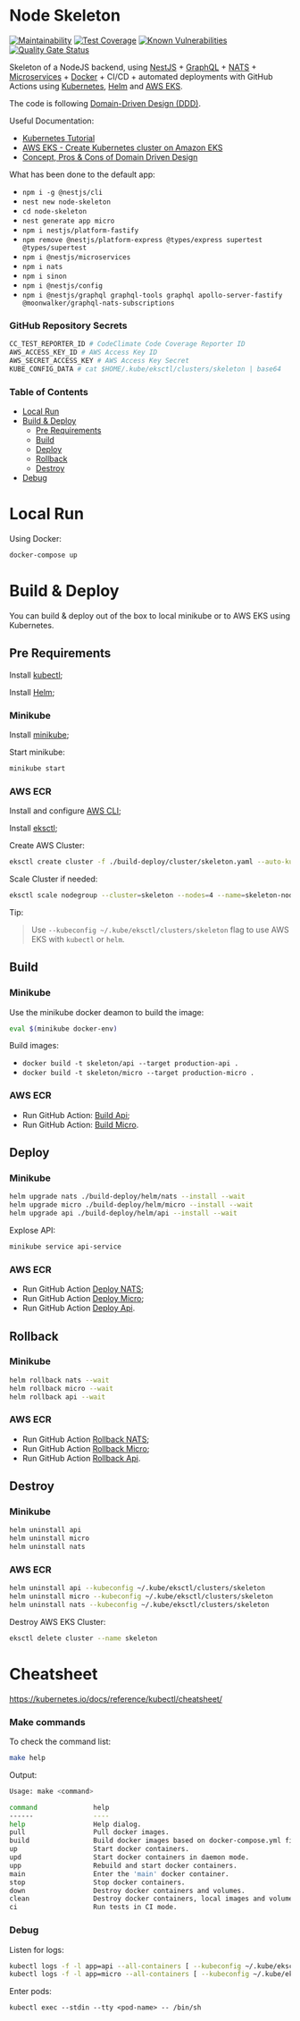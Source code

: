 # Node Skeleton

[![Maintainability](https://api.codeclimate.com/v1/badges/501d3320c5b7215676e3/maintainability)](https://codeclimate.com/github/greg-md/node-skeleton/maintainability)
[![Test Coverage](https://api.codeclimate.com/v1/badges/501d3320c5b7215676e3/test_coverage)](https://codeclimate.com/github/greg-md/node-skeleton/test_coverage)
[![Known Vulnerabilities](https://snyk.io/test/github/greg-md/node-skeleton/badge.svg?targetFile=package.json)](https://snyk.io/test/github/greg-md/node-skeleton?targetFile=package.json)
[![Quality Gate Status](https://sonarcloud.io/api/project_badges/measure?project=greg-md_node-skeleton&metric=alert_status)](https://sonarcloud.io/dashboard?id=greg-md_node-skeleton)

Skeleton of a NodeJS backend, using
[NestJS](https://nestjs.com/) +
[GraphQL](https://docs.nestjs.com/graphql/quick-start) +
[NATS](https://docs.nestjs.com/microservices/nats) +
[Microservices](https://docs.nestjs.com/microservices/basics) +
[Docker](https://www.docker.com/) +
CI/CD +
automated deployments with GitHub Actions using
[Kubernetes](https://kubernetes.io/),
[Helm](https://helm.sh/) and
[AWS EKS](https://aws.amazon.com/eks/).

The code is following [Domain-Driven Design (DDD)](https://thedomaindrivendesign.io/).

Useful Documentation:
- [Kubernetes Tutorial](https://youtu.be/X48VuDVv0do)
- [AWS EKS - Create Kubernetes cluster on Amazon EKS](https://youtu.be/p6xDCz00TxU)
- [Concept, Pros & Cons of Domain Driven Design](https://www.optimistikinfo.com/blogs/domain-driven-design)

What has been done to the default app:
- `npm i -g @nestjs/cli`
- `nest new node-skeleton`
- `cd node-skeleton`
- `nest generate app micro`
- `npm i nestjs/platform-fastify`
- `npm remove @nestjs/platform-express @types/express supertest @types/supertest`
- `npm i @nestjs/microservices`
- `npm i nats`
- `npm i sinon`
- `npm i @nestjs/config`
- `npm i @nestjs/graphql graphql-tools graphql apollo-server-fastify @moonwalker/graphql-nats-subscriptions`

### GitHub Repository Secrets

```sh
CC_TEST_REPORTER_ID # CodeClimate Code Coverage Reporter ID
AWS_ACCESS_KEY_ID # AWS Access Key ID
AWS_SECRET_ACCESS_KEY # AWS Access Key Secret
KUBE_CONFIG_DATA # cat $HOME/.kube/eksctl/clusters/skeleton | base64
```

### Table of Contents

- [Local Run](#local-run)
- [Build & Deploy](#build--deploy)
    - [Pre Requirements](#pre-requirements)
    - [Build](#build)
    - [Deploy](#deploy)
    - [Rollback](#rollback)
    - [Destroy](#destroy)
- [Debug](#debug)

# Local Run

Using Docker:
```sh
docker-compose up
```

# Build & Deploy

You can build & deploy out of the box to local minikube or to AWS EKS using Kubernetes.

## Pre Requirements

Install [kubectl](https://kubernetes.io/docs/tasks/tools/install-kubectl/);

Install [Helm](https://helm.sh/);

### Minikube

Install [minikube](https://minikube.sigs.k8s.io/docs/start/);

Start minikube:
```sh
minikube start
```

### AWS ECR

Install and configure [AWS CLI](https://aws.amazon.com/cli/);

Install [eksctl](https://eksctl.io/);

Create AWS Cluster:
```sh
eksctl create cluster -f ./build-deploy/cluster/skeleton.yaml --auto-kubeconfig
```

Scale Cluster if needed:
```sh
eksctl scale nodegroup --cluster=skeleton --nodes=4 --name=skeleton-nodes
```

Tip:
> Use `--kubeconfig ~/.kube/eksctl/clusters/skeleton` flag to use AWS EKS with `kubectl` or `helm`.

## Build

### Minikube

Use the minikube docker deamon to build the image:
```bash
eval $(minikube docker-env)
```

Build images:
- `docker build -t skeleton/api --target production-api .`
- `docker build -t skeleton/micro --target production-micro .`


### AWS ECR

- Run GitHub Action: [Build Api](.github/workflows/build-api.yml);
- Run GitHub Action: [Build Micro](.github/workflows/build-micro.yml).

## Deploy

### Minikube

```sh
helm upgrade nats ./build-deploy/helm/nats --install --wait
helm upgrade micro ./build-deploy/helm/micro --install --wait
helm upgrade api ./build-deploy/helm/api --install --wait
```

Explose API:
```sh
minikube service api-service
```

### AWS ECR

- Run GitHub Action [Deploy NATS](.github/workflows/deploy-nats.yml);
- Run GitHub Action [Deploy Micro](.github/workflows/deploy-micro.yml);
- Run GitHub Action [Deploy Api](.github/workflows/deploy-api.yml).

## Rollback

### Minikube

```sh
helm rollback nats --wait
helm rollback micro --wait
helm rollback api --wait
```

### AWS ECR

- Run GitHub Action [Rollback NATS](.github/workflows/rollback-nats.yml);
- Run GitHub Action [Rollback Micro](.github/workflows/rollback-micro.yml);
- Run GitHub Action [Rollback Api](.github/workflows/rollback-api.yml).

## Destroy

### Minikube

```sh
helm uninstall api
helm uninstall micro
helm uninstall nats
```

### AWS ECR

```sh
helm uninstall api --kubeconfig ~/.kube/eksctl/clusters/skeleton
helm uninstall micro --kubeconfig ~/.kube/eksctl/clusters/skeleton
helm uninstall nats --kubeconfig ~/.kube/eksctl/clusters/skeleton
```

Destroy AWS EKS Cluster:
```sh
eksctl delete cluster --name skeleton
```

# Cheatsheet

https://kubernetes.io/docs/reference/kubectl/cheatsheet/

### Make commands

To check the command list:
```sh
make help
```

Output:
```sh
Usage: make <command>

command              help
------               ----
help                 Help dialog.
pull                 Pull docker images.
build                Build docker images based on docker-compose.yml file.
up                   Start docker containers.
upd                  Start docker containers in daemon mode.
upp                  Rebuild and start docker containers.
main                 Enter the 'main' docker container.
stop                 Stop docker containers.
down                 Destroy docker containers and volumes.
clean                Destroy docker containers, local images and volumes.
ci                   Run tests in CI mode.
```

### Debug

Listen for logs:
```bash
kubectl logs -f -l app=api --all-containers [ --kubeconfig ~/.kube/eksctl/clusters/skeleton ]
kubectl logs -f -l app=micro --all-containers [ --kubeconfig ~/.kube/eksctl/clusters/skeleton ]
```

Enter pods:
```
kubectl exec --stdin --tty <pod-name> -- /bin/sh
```
